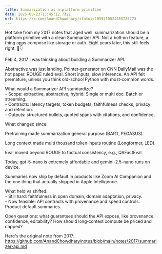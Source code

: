 ```yaml
---
title: Summarization as a platform primitive
date: 2025-08-23T13:45:12.732Z
url: https://x.com/AnandChowdhary/status/1959250524655726773
---
```


Hot take from my 2017 notes that aged well: summarization should be a platform primitive with a clean Summarizer API. Not a bolt‑on feature, a thing apps compose like storage or auth. Eight years later, this still feels right. 📝👇  
  
Feb 4, 2017 I was thinking about building a Summarizer API.  
  
Abstractive was just landing. Pointer‑generator on CNN DailyMail was the hot paper. ROUGE ruled eval. Short inputs, slow inference. An API felt premature, unless you think old-school Python with most-common words.  
  
What would a Summarizer API standardize?  
\- Scope: extractive, abstractive, hybrid. Single or multi doc. Batch or streaming.  
\- Contracts: latency targets, token budgets, faithfulness checks, privacy and retention.  
\- Outputs: structured bullets, quoted spans with citations, and confidence.  
  
What changed since:  
  
Pretraining made summarization general purpose (BART, PEGASUS).  
  
Long context made multi thousand token inputs routine (Longformer, LED).  
  
Eval moved beyond ROUGE to factual consistency, e.g., QAFactEval.  
  
Today, gpt-5-nano is extremely affordable and gemini-2.5-nano runs on device.  
  
Summaries now ship by default in products like Zoom AI Companion and the one thing that actually shipped in Apple Intelligence.  
  
What held vs shifted:  
\- Still hard: faithfulness in open domain, domain adaptation, privacy.  
\- Now feasible: API contracts with provenance and spend controls. Product‑default summaries.  
  
Open questions: what guarantees should the API expose, like provenance, confidence, editability? How should long‑context compute be priced and capped?  
  
Here's the original note from 2017: <https://github.com/AnandChowdhary/notes/blob/main/notes/2017/summarizer-api.md>
